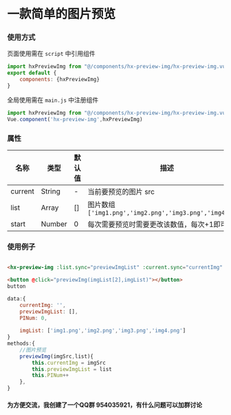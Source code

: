# 一款简单的图片预览

### 使用方式	
页面使用需在 ``` script ``` 中引用组件
``` javascript
import hxPreviewImg from "@/components/hx-preview-img/hx-preview-img.vue";
export default {
    components: {hxPreviewImg}
}
```

全局使用需在 ``` main.js ```  中注册组件
``` javascript
import hxPreviewImg from "@/components/hx-preview-img/hx-preview-img.vue";
Vue.component('hx-preview-img',hxPreviewImg)

```


### 属性
 
| 名称                        | 类型            | 默认值                | 描述                                               |
| ----------------------------|--------------- | ---------------------- | ---------------------------------------------------|
| current                   | String         | -       		   | 当前要预览的图片	src											|
| list						| Array			  | []               | 图片数组```['img1.png','img2.png','img3.png','img4.png'] ```|
| start   				    | Number         | 0             | 每次需要预览时需要更改该数值，每次+1即可  |

### 使用例子

``` html

<hx-preview-img :list.sync="previewImgList" :current.sync="currentImg" :start.sync="PINum"></hx-preview-img>

<button @click="previewImg(imgList[2],imgList)"></button>
button	
```
``` javascript
data:{
	currentImg: '',
	previewImgList: [],
	PINum: 0,
	
	imgList: ['img1.png','img2.png','img3.png','img4.png']
}
methods:{
	//图片预览
	previewImg(imgSrc,list){
		this.currentImg = imgSrc
		this.previewImgList = list
		this.PINum++
	},
}
```


#### 为方便交流，我创建了一个QQ群 954035921，有什么问题可以加群讨论

